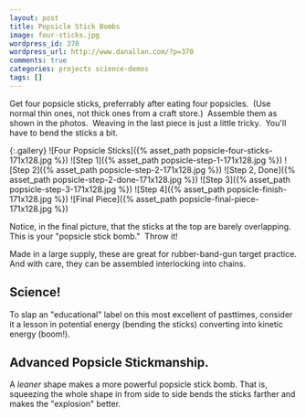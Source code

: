 ```yaml
---
layout: post
title: Popsicle Stick Bombs
image: four-sticks.jpg
wordpress_id: 370
wordpress_url: http://www.danallan.com/?p=370
comments: true
categories: projects science-demos
tags: []
---
```

Get four popsicle sticks, preferrably after eating four popsicles.  (Use normal thin ones, not thick ones from a craft store.)  Assemble them as shown in the photos.  Weaving in the last piece is just a little tricky.  You'll have to bend the sticks a bit.

{:.gallery}
![Four Popsicle Sticks]({% asset_path popsicle-four-sticks-171x128.jpg %})
![Step 1]({% asset_path popsicle-step-1-171x128.jpg %})
![Step 2]({% asset_path popsicle-step-2-171x128.jpg %})
![Step 2, Done]({% asset_path popsicle-step-2-done-171x128.jpg %})
![Step 3]({% asset_path popsicle-step-3-171x128.jpg %})
![Step 4]({% asset_path popsicle-finish-171x128.jpg %})
![Final Piece]({% asset_path popsicle-final-piece-171x128.jpg %})

Notice, in the final picture, that the sticks at the top are barely overlapping.  This is your "popsicle stick bomb."  Throw it!

Made in a large supply, these are great for rubber-band-gun target practice. And with care, they can be assembled interlocking into chains.

## Science!

To slap an "educational" label on this most excellent of pasttimes, consider it a lesson in potential energy (bending the sticks) converting into kinetic energy (boom!).

## Advanced Popsicle Stickmanship. 

A _leaner_ shape makes a more powerful popsicle stick bomb. That is, squeezing the whole shape in from side to side bends the sticks farther and makes the "explosion" better.
